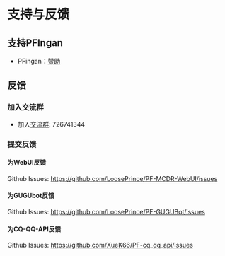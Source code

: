 # 支持与反馈

## 支持PFIngan

- PFingan：[赞助](https://pfingan.com/donate)

## 反馈

### 加入交流群

- 加入[交流群](https://qm.qq.com/cgi-bin/qm/qr?_wv=1027&k=RzX3mAVIe9UHWG9YU5MWOPCrxgkxp97p&authKey=r2ia5MrP9ufCQWYadKj7hS1Bdq5Bzy4SsrTzlBD%2BFyCqe%2B75fWf7N2iN5Snc8%2BJa&noverify=0&group_code=726741344): 726741344

### 提交反馈

#### 为WebUI反馈

Github Issues: https://github.com/LoosePrince/PF-MCDR-WebUI/issues

#### 为GUGUbot反馈

Github Issues: https://github.com/LoosePrince/PF-GUGUBot/issues

#### 为CQ-QQ-API反馈

Github Issues: https://github.com/XueK66/PF-cq_qq_api/issues